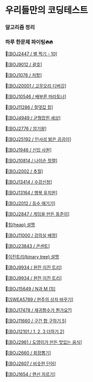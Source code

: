 # 우리들만의 코딩테스트

### 알고리즘 정리


### 하루 한문제 파이팅🔥🔥

📌[[BOJ2447 / 별 찍기 - 10]](./20220903/BOJ_별찍기10.md)

📌[[BOJ9012 / 괄호]](./20220904/BOJ_괄호.md)

📌[[BOJ1076 / 저항]](./20220904/BOJ_저항.md)

📌[[BOJ20001 / 고무오리 디버깅]](./20220904/BOJ_고무오리디버깅.md)

📌[[BOJ10546 / 배부른 마라토너]](./20220904/BOJ_배부른마라토너.md)

📌[[BOJ11286 / 절댓값 힙]](./20220907/BOJ_%EC%A0%88%EB%8C%93%EA%B0%92%ED%9E%99.md)

📌[[BOJ4949 / 균형잡힌 세상]](./20220908/BOJ_%EA%B7%A0%ED%98%95%EC%9E%A1%ED%9E%8C%EC%84%B8%EC%83%81.md)

📌[[BOJ2776 / 암기왕]](./20220909/BOJ_%EC%95%94%EA%B8%B0%EC%99%95.md)

📌[[BOJ25192 / 인사성 밝은 곰곰이]](./20220910/BOJ_%EC%9D%B8%EC%82%AC%EC%84%B1%EB%B0%9D%EC%9D%80%EA%B3%B0%EA%B3%B0%EC%9D%B4.md)

📌[[BOJ1946 / 신입 사원]](./20220914/BOJ_%EC%8B%A0%EC%9E%85%EC%82%AC%EC%9B%90.md)

📌[[BOJ10814 / 나이순 정렬]](./20220917/BOJ_나이순정렬.md)

📌[[BOJ2002 / 추월]](./20220926-1001/BOJ_%EC%B6%94%EC%9B%94.md)

📌[[BOJ13414 / 수강신청]](./20220926-1001/BOJ_%EC%88%98%EA%B0%95%EC%8B%A0%EC%B2%AD.md)

📌[[BOJ13164 / 행복 유치원]](./20221004-1008/BOJ_%ED%96%89%EB%B3%B5%EC%9C%A0%EC%B9%98%EC%9B%90.md)

📌[[BOJ2012 / 등수 매기기]](./20221004-1008/BOJ_%EB%93%B1%EC%88%98%EB%A7%A4%EA%B8%B0%EA%B8%B0.md)

📌[[BOJ2847 / 게임을 만든 동준이]](./20221004-1008/BOJ_%EA%B2%8C%EC%9E%84%EC%9D%84%EB%A7%8C%EB%93%A0%EB%8F%99%EC%A4%80%EC%9D%B4.md)

📌[힙(heap) 설명](./20221010-1015/%ED%9E%99%EC%9E%90%EB%A3%8C%EA%B5%AC%EC%A1%B0.md)

📌[[BOJ11000 / 강의실 배정]](./20221010-1015/BOJ_%EA%B0%95%EC%9D%98%EC%8B%A4%EB%B0%B0%EC%A0%95.md)

📌[[BOJ23843 / 콘센트]](./20221010-1015/BOJ_%EC%BD%98%EC%84%BC%ED%8A%B8.md)

📌[이진트리(binary tree) 설명](./20221022/%EC%9D%B4%EC%A7%84%ED%8A%B8%EB%A6%AC.md)

📌[[BOJ9934 / 완전 이진 트리]](./20221022/BOJ_%EC%99%84%EC%A0%84%EC%9D%B4%EC%A7%84%ED%8A%B8%EB%A6%AC.md)

📌[[BOJ9934 / 완전 이진 트리]](./20221022/BOJ_%EC%99%84%EC%A0%84%EC%9D%B4%EC%A7%84%ED%8A%B8%EB%A6%AC.md)

📌[[BOJ15649 / N과 M (1)]](./20221111/BOJ_N%EA%B3%BCM(1).md)

📌[[SWEA5789 / 현주의 상자 바꾸기]](./20221119/0_SWEA_%ED%98%84%EC%A3%BC%EC%9D%98%EC%83%81%EC%9E%90%EB%B0%94%EA%BE%B8%EA%B8%B0.py)

📌[[BOJ17478 / 재귀함수가 뭔가요?]](./20221221/BOJ_%EC%9E%AC%EA%B7%80%ED%95%A8%EC%88%98%EA%B0%80%EB%AD%94%EA%B0%80%EC%9A%94.md)

📌[[BOJ11660 / 구간 합 구하기 5]](./20221221/BOJ_%EA%B5%AC%EA%B0%84%ED%95%A9%EA%B5%AC%ED%95%98%EA%B8%B05.md)

📌[[BOJ12101 / 1, 2, 3 더하기 2]](./20230126/0_BOJ_1%2C2%2C3%EB%8D%94%ED%95%98%EA%B8%B02.md)

📌[[BOJ2961 / 도영이가 만든 맛있는 음식]](./20230208/BOJ_%EB%8F%84%EC%98%81%EC%9D%B4%EA%B0%80%EB%A7%8C%EB%93%A0%EB%A7%9B%EC%9E%88%EB%8A%94%EC%9D%8C%EC%8B%9D.md)

📌[[BOJ2660 / 회장뽑기]](./20230209/BOJ_%ED%9A%8C%EC%9E%A5%EB%BD%91%EA%B8%B0.md)

📌[[BOJ2607 / 비슷한 단어]](./20230216/%EB%B9%84%EC%8A%B7%ED%95%9C%EB%8B%A8%EC%96%B4.md)

📌[[BOJ1654 / 랜선 자르기]](./20230312/%EB%9E%9C%EC%84%A0%EC%9E%90%EB%A5%B4%EA%B8%B0.md)
